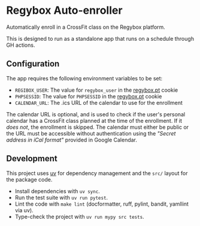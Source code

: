 # Regybox Auto-enroller

Automatically enroll in a CrossFit class on the Regybox platform.

This is designed to run as a standalone app that runs on a schedule through GH actions.

## Configuration

The app requires the following environment variables to be set:

- `REGIBOX_USER`: The value for `regybox_user` in the [regybox.pt](https://www.regybox.pt/app/app_nova/index.php) cookie
- `PHPSESSID`: The value for `PHPSESSID` in the [regybox.pt](https://www.regybox.pt/app/app_nova/index.php) cookie
- `CALENDAR_URL`: The .ics URL of the calendar to use for the enrollment

The calendar URL is optional, and is used to check if the user's personal calendar has a CrossFit class planned at the time of the enrollment. If it _does not_, the enrollment is skipped. The calendar must either be public or the URL must be accessible without authentication using the _"Secret address in iCal format"_ provided in Google Calendar.

## Development

This project uses [uv](https://docs.astral.sh/uv/) for dependency management and the `src/` layout for the package code.

* Install dependencies with `uv sync`.
* Run the test suite with `uv run pytest`.
* Lint the code with `make lint` (docformatter, ruff, pylint, bandit, yamllint via uv).
* Type-check the project with `uv run mypy src tests`.

